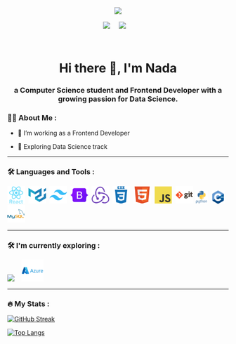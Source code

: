 <div id="header" align="center">
  <img src="https://i.giphy.com/media/v1.Y2lkPTc5MGI3NjExcWFjbTlicHUzcXliMGVva3RxcnZqYjNpbW14czZrdHIwNWZ3dHpudyZlcD12MV9pbnRlcm5hbF9naWZfYnlfaWQmY3Q9cw/VPnfM9bmR0ZaQo3qtK/giphy.gif" width="140"/>
</div>
<div align='center'>
<p>
  <a href="https://www.linkedin.com/in/nada-ayoub-a5954a246/"><img src="https://img.shields.io/badge/linkedin-%230077B5.svg?&style=for-the-badge&logo=linkedin&logoColor=white" /></a>&nbsp;&nbsp;&nbsp;&nbsp;
  <a href="mailto:nadaayoub362@gmail.com?subject=Olá%20Stefany"><img src="https://img.shields.io/badge/gmail-%23D14836.svg?&style=for-the-badge&logo=gmail&logoColor=white" /></a>&nbsp;&nbsp;&nbsp;&nbsp;
</p>
<img src="https://komarev.com/ghpvc/?username=nada-hazem&style=flat-square&color=blue" alt=""/>
<h1 align="center">Hi there 👋, I'm Nada </h1>
<h3 align="center">a Computer Science student and Frontend Developer with a growing passion for Data Science.</h3>
</div>

### :woman_technologist: About Me :
- :telescope: I’m working as a Frontend Developer 

- :seedling: Exploring Data Science track 
---

### :hammer_and_wrench: Languages and Tools :

<div>
  <img src="https://github.com/devicons/devicon/blob/master/icons/react/react-original-wordmark.svg" title="React" alt="React" width="40" height="40"/>&nbsp;
  <img src="https://github.com/devicons/devicon/blob/master/icons/materialui/materialui-original.svg" title="Material UI" alt="Material UI" width="40" height="40"/>&nbsp;
  <img src="https://github.com/devicons/devicon/blob/master/icons/tailwindcss/tailwindcss-original.svg" width="40" heeight="40"/>&nbsp;
  <img src="https://github.com/devicons/devicon/blob/master/icons/bootstrap/bootstrap-original.svg" width="40" height=40"/>&nbsp;
  <img src="https://github.com/devicons/devicon/blob/master/icons/redux/redux-original.svg" title="Redux" alt="Redux " width="40" height="40"/>&nbsp;
  <img src="https://github.com/devicons/devicon/blob/master/icons/css3/css3-plain-wordmark.svg"  title="CSS3" alt="CSS" width="40" height="40"/>&nbsp;
  <img src="https://github.com/devicons/devicon/blob/master/icons/html5/html5-original.svg" title="HTML5" alt="HTML" width="40" height="40"/>&nbsp;
  <img src="https://github.com/devicons/devicon/blob/master/icons/javascript/javascript-original.svg" title="JavaScript" alt="JavaScript" width="40" height="40"/>&nbsp;
  <img src="https://github.com/devicons/devicon/blob/master/icons/git/git-original-wordmark.svg" title="Git" **alt="Git" width="40" height="40"/>
  <img src="https://github.com/devicons/devicon/blob/master/icons/python/python-original-wordmark.svg" width="30" height="30"/>&nbsp;
 <img src="https://github.com/devicons/devicon/blob/master/icons/cplusplus/cplusplus-original.svg" width="30"
 heeight="30"/>
   <img src="https://github.com/devicons/devicon/blob/master/icons/mysql/mysql-original-wordmark.svg" title="MySQL"  alt="MySQL" width="40" height="40"/>&nbsp;
</div> 
<hr>

### :hammer_and_wrench: I'm currently exploring :
<div>
  <img src="https://img.shields.io/badge/PowerBi-FF5D01.svg?style=for-the-badge&logo=PowerBi&logoColor=white" />&nbsp;&nbsp;&nbsp;
  <img src="https://github.com/devicons/devicon/blob/master/icons/azure/azure-original-wordmark.svg" width="50" height="50"/>&nbsp;

  ---

### :fire: My Stats :
[![GitHub Streak](http://github-readme-streak-stats.herokuapp.com?user=nada-hazem&theme=dark&background=000000)](https://git.io/streak-stats)

  [![Top Langs](https://github-readme-stats.vercel.app/api/top-langs/?username=nada-hazem&layout=compact&theme=vision-friendly-dark)](https://github.com/anuraghazra/github-readme-stats)






<!--
**nada-hazem/nada-hazem** is a ✨ _special_ ✨ repository because its `README.md` (this file) appears on your GitHub profile.

Here are some ideas to get you started:

- 🔭 I’m currently working on ...
- 🌱 I’m currently learning ...
- 👯 I’m looking to collaborate on ...
- 🤔 I’m looking for help with ...
- 💬 Ask me about ...
- 📫 How to reach me: ...
- 😄 Pronouns: ...
- ⚡ Fun fact: ...
-->
